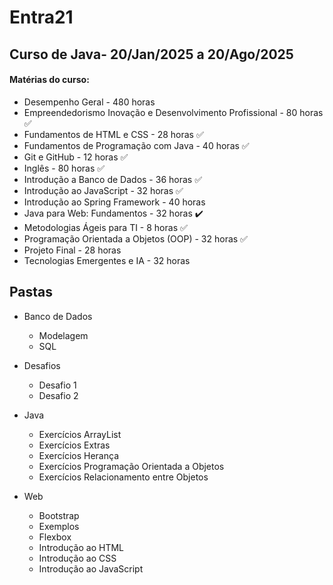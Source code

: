 # Entra21

## Curso de Java- 20/Jan/2025 a 20/Ago/2025

#### Matérias do curso:

- Desempenho Geral - 480 horas
- Empreendedorismo Inovação e Desenvolvimento Profissional -  80 horas  ✅
- Fundamentos de HTML e CSS - 28 horas ✅
- Fundamentos de Programação com Java - 40 horas ✅
- Git e GitHub - 12 horas  ✅
- Inglês - 80 horas ✅
- Introdução a Banco de Dados - 36 horas ✅
- Introdução ao JavaScript - 32 horas ✅
- Introdução ao Spring Framework - 40 horas
- Java para Web: Fundamentos - 32 horas ✔️
- Metodologias Ágeis para TI - 8 horas  ✅
- Programação Orientada a Objetos (OOP) - 32 horas ✅
- Projeto Final - 28 horas
- Tecnologias Emergentes e IA - 32 horas

## Pastas

- Banco de Dados
    - Modelagem
    - SQL

- Desafios
    - Desafio 1
    - Desafio 2

- Java 
    - Exercícios ArrayList
    - Exercícios Extras
    - Exercícios Herança
    - Exercícios Programação Orientada a Objetos
    - Exercícios Relacionamento entre Objetos
    
- Web
   - Bootstrap
   - Exemplos
   - Flexbox
   - Introdução ao HTML
   - Introdução ao CSS
   - Introdução ao JavaScript
